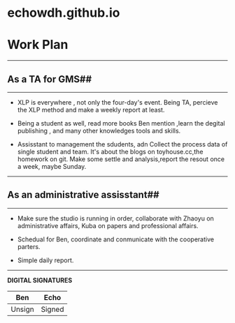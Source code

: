 # echowdh.github.io

# Work Plan
---------------------

## As a TA for GMS##
----

- XLP is everywhere , not only the four-day's event. Being TA, percieve the XLP method and  make a weekly report at least.

- Being a student as well, read more books Ben mention ,learn the degital publishing , and many other knowledges tools and skills.

- Assisstant to management the sdudents, adn Collect the process data of single student and team. It's about the blogs on toyhouse.cc,the homework on git. Make some settle and analysis,report the resout once a week, maybe Sunday.

-----

## As an administrative assisstant##
----
  
- Make sure the studio is running in order, collaborate with Zhaoyu on administrative affairs, Kuba on papers and professional affairs.

- Schedual for Ben, coordinate and conmunicate with the cooperative parters.

- Simple daily report.

----------------

**DIGITAL SIGNATURES**

|**Ben**|**Echo**|
|----------|----------
| Unsign | Signed |
